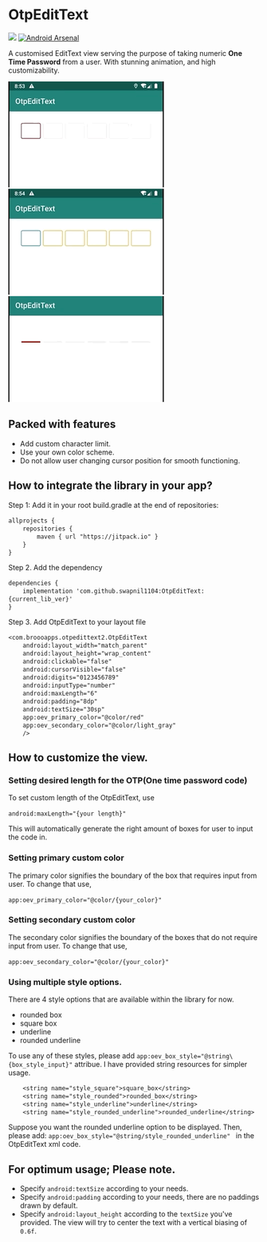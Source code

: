 # OtpEditText

[![](https://jitpack.io/v/swapnil1104/OtpEditText.svg)](https://jitpack.io/#swapnil1104/OtpEditText)
[![Android Arsenal](https://img.shields.io/badge/Android%20Arsenal-OtpEditText-brightgreen.svg?style=flat)](https://android-arsenal.com/details/1/7666)

A customised EditText view serving the purpose of taking numeric **One Time Password** from a user. 
With stunning animation, and high customizability.

![Demo1](images/demo.gif)
![Demo with other colors](images/demo1.gif)
![Demo with underline](images/demo2.gif)

## Packed with features
- Add custom character limit.
- Use your own color scheme.
- Do not allow user changing cursor position for smooth functioning.


## How to integrate the library in your app?
Step 1: Add it in your root build.gradle at the end of repositories:

```
allprojects {
    repositories {
        maven { url "https://jitpack.io" }
    }
}
```
Step 2. Add the dependency

```
dependencies {
    implementation 'com.github.swapnil1104:OtpEditText:{current_lib_ver}'
}
```
Step 3. Add OtpEditText to your layout file

```
<com.broooapps.otpedittext2.OtpEditText
    android:layout_width="match_parent"
    android:layout_height="wrap_content"
    android:clickable="false"
    android:cursorVisible="false"
    android:digits="0123456789"
    android:inputType="number"
    android:maxLength="6"
    android:padding="8dp"
    android:textSize="30sp"
    app:oev_primary_color="@color/red"
    app:oev_secondary_color="@color/light_gray"
    />
```

## How to customize the view.
### Setting desired length for the OTP(One time password code)

To set custom length of the OtpEditText, use 

```android:maxLength="{your length}"```

This will automatically generate the right amount of boxes for user to input the code in.

### Setting primary custom color
The primary color signifies the boundary of the box that requires input from user.
To change that use,

```app:oev_primary_color="@color/{your_color}"```


### Setting secondary custom color
The secondary color signifies the boundary of the boxes that do not require input from user.
To change that use,

```app:oev_secondary_color="@color/{your_color}"```

###  Using multiple style options.
There are 4 style options that are available within the library for now.
- rounded box
- square box
- underline
- rounded underline

To use any of these styles, please add ```app:oev_box_style="@string\{box_style_input}"```
attribue.
I have provided string resources for simpler usage.
```
    <string name="style_square">square_box</string>
    <string name="style_rounded">rounded_box</string>
    <string name="style_underline">underline</string>
    <string name="style_rounded_underline">rounded_underline</string>
```
Suppose you want the rounded underline option to be displayed. Then, please add:
`app:oev_box_style="@string/style_rounded_underline" ` in the OtpEditText xml code.

## For optimum usage; Please note.
* Specify `android:textSize` according to your needs.
* Specify `android:padding` according to your needs, there are no paddings drawn by default.
* Specify `android:layout_height` according to the `textSize` you've provided. The view will try to center the text with a vertical biasing of `0.6f`.
